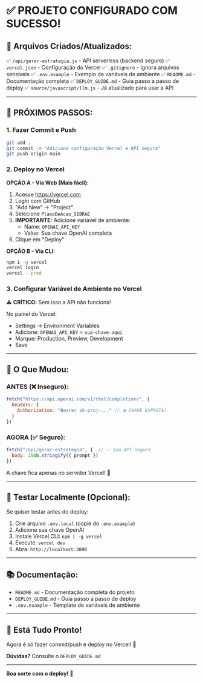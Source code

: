 # ✅ PROJETO CONFIGURADO COM SUCESSO!

## 📁 Arquivos Criados/Atualizados:

✅ `/api/gerar-estrategia.js` - API serverless (backend seguro)
✅ `vercel.json` - Configuração do Vercel
✅ `.gitignore` - Ignora arquivos sensíveis
✅ `.env.example` - Exemplo de variáveis de ambiente
✅ `README.md` - Documentação completa
✅ `DEPLOY_GUIDE.md` - Guia passo a passo de deploy
✅ `source/javascript/llm.js` - Já atualizado para usar a API

---

## 🚀 PRÓXIMOS PASSOS:

### 1. Fazer Commit e Push

```bash
git add .
git commit -m "Adiciona configuração Vercel e API segura"
git push origin main
```

### 2. Deploy no Vercel

**OPÇÃO A - Via Web (Mais fácil):**
1. Acesse https://vercel.com
2. Login com GitHub
3. "Add New" → "Project"
4. Selecione `PlanoDeAcao_SEBRAE`
5. **IMPORTANTE:** Adicione variável de ambiente:
   - Name: `OPENAI_API_KEY`
   - Value: Sua chave OpenAI completa
6. Clique em "Deploy"

**OPÇÃO B - Via CLI:**
```bash
npm i -g vercel
vercel login
vercel --prod
```

### 3. Configurar Variável de Ambiente no Vercel

⚠️ **CRÍTICO:** Sem isso a API não funciona!

No painel do Vercel:
- Settings → Environment Variables
- Adicione: `OPENAI_API_KEY` = `sua-chave-aqui`
- Marque: Production, Preview, Development
- Save

---

## 📝 O Que Mudou:

### ANTES (❌ Inseguro):
```javascript
fetch("https://api.openai.com/v1/chat/completions", {
  headers: {
    Authorization: "Bearer sk-proj-..." // ❌ CHAVE EXPOSTA!
  }
})
```

### AGORA (✅ Seguro):
```javascript
fetch("/api/gerar-estrategia", {  // ✅ Sua API segura
  body: JSON.stringify({ prompt })
})
```

A chave fica apenas no servidor Vercel! 🔐

---

## 🧪 Testar Localmente (Opcional):

Se quiser testar antes do deploy:

1. Crie arquivo `.env.local` (copie do `.env.example`)
2. Adicione sua chave OpenAI
3. Instale Vercel CLI: `npm i -g vercel`
4. Execute: `vercel dev`
5. Abra: `http://localhost:3000`

---

## 📚 Documentação:

- `README.md` - Documentação completa do projeto
- `DEPLOY_GUIDE.md` - Guia passo a passo de deploy
- `.env.example` - Template de variáveis de ambiente

---

## 🎯 Está Tudo Pronto!

Agora é só fazer commit/push e deploy no Vercel! 🚀

**Dúvidas?** Consulte o `DEPLOY_GUIDE.md`

---

**Boa sorte com o deploy! 🎉**
